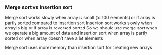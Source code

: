 ### Merge sort vs Insertion sort
Merge sort works slowly when array is small (to 100 elements) or if array is partly sorted compared to
insertion sort
Insertion sort works slowly when array is big or if array is reversed sorted 
So we should use merge sort when we operate a big amount of data
and Insertion sort when array is partly sorted or when array doesn’t have a lot elements

Merge sort uses more memory than insertion sort for creating new arrays
